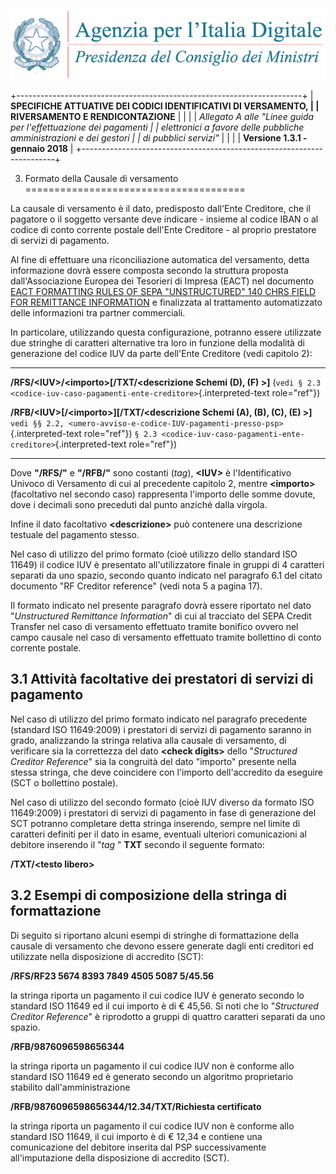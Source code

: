 ![](images/header.png)

+-----------------------------------------------------------------------+
| **SPECIFICHE ATTUATIVE DEI CODICI IDENTIFICATIVI DI VERSAMENTO,       |
| RIVERSAMENTO E RENDICONTAZIONE**                                      |
|                                                                       |
| *Allegato A alle \"Linee guida per l\'effettuazione dei pagamenti     |
| elettronici a favore delle* *pubbliche amministrazioni e dei gestori  |
| di pubblici servizi\"*                                                |
|                                                                       |
| **Versione 1.3.1 - gennaio 2018**                                     |
+-----------------------------------------------------------------------+

3. Formato della Causale di versamento
======================================

La causale di versamento è il dato, predisposto dall'Ente Creditore, che
il pagatore o il soggetto versante deve indicare - insieme al codice
IBAN o al codice di conto corrente postale dell'Ente Creditore - al
proprio prestatore di servizi di pagamento.

Al fine di effettuare una riconciliazione automatica del versamento,
detta informazione dovrà essere composta secondo la struttura proposta
dall'Associazione Europea dei Tesorieri di Impresa (EACT) nel documento
[EACT FORMATTING RULES OF SEPA "UNSTRUCTURED" 140 CHRS FIELD FOR
REMITTANCE
INFORMATION](http://www.europeanpaymentscouncil.eu/content.cfm?page=eact_standard_for_unstructured_remittance_information)
e finalizzata al trattamento automatizzato delle informazioni tra
partner commerciali.

In particolare, utilizzando questa configurazione, potranno essere
utilizzate due stringhe di caratteri alternative tra loro in funzione
della modalità di generazione del codice IUV da parte dell'Ente
Creditore (vedi capitolo 2):

  ---------------------------------------------------- -----------------------------------------------------------------------------------
  **/RFS/\<IUV\>/\<importo\>\[/TXT/\<descrizione       Schemi (D), (F)
  \>\]**                                               (`vedi § 2.3 <codice-iuv-caso-pagamenti-ente-creditore>`{.interpreted-text
                                                       role="ref"})

  **/RFB/\<IUV\>\[/\<importo\>\]\[/TXT/\<descrizione   Schemi (A), (B), (C), (E)
  \>\]**                                               `vedi §§ 2.2, <umero-avviso-e-codice-IUV-pagamenti-presso-psp>`{.interpreted-text
                                                       role="ref"}) `§ 2.3 <codice-iuv-caso-pagamenti-ente-creditore>`{.interpreted-text
                                                       role="ref"})
  ---------------------------------------------------- -----------------------------------------------------------------------------------

Dove **"/RFS/"** e **"/RFB/"** sono costanti (*tag*), **\<IUV\>** è
l'Identificativo Univoco di Versamento di cui al precedente capitolo 2,
mentre **\<importo\>** (facoltativo nel secondo caso) rappresenta
l'importo delle somme dovute, dove i decimali sono preceduti dal punto
anziché dalla virgola.

Infine il dato facoltativo **\<descrizione\>** può contenere una
descrizione testuale del pagamento stesso.

Nel caso di utilizzo del primo formato (cioè utilizzo dello standard ISO
11649) il codice IUV è presentato all'utilizzatore finale in gruppi di 4
caratteri separati da uno spazio, secondo quanto indicato nel paragrafo
6.1 del citato documento "RF Creditor reference" (vedi nota 5 a pagina
17).

Il formato indicato nel presente paragrafo dovrà essere riportato nel
dato "*Unstructured Remittance Information*" di cui al tracciato del
SEPA Credit Transfer nel caso di versamento effettuato tramite bonifico
ovvero nel campo causale nel caso di versamento effettuato tramite
bollettino di conto corrente postale.

3.1 Attività facoltative dei prestatori di servizi di pagamento
---------------------------------------------------------------

Nel caso di utilizzo del primo formato indicato nel paragrafo precedente
(standard ISO 11649:2009) i prestatori di servizi di pagamento saranno
in grado, analizzando la stringa relativa alla causale di versamento, di
verificare sia la correttezza del dato **\<check digits\>** dello
"*Structured Creditor Reference*" sia la congruità del dato "importo"
presente nella stessa stringa, che deve coincidere con l'importo
dell'accredito da eseguire (SCT o bollettino postale).

Nel caso di utilizzo del secondo formato (cioè IUV diverso da formato
ISO 11649:2009) i prestatori di servizi di pagamento in fase di
generazione del SCT potranno completare detta stringa inserendo, sempre
nel limite di caratteri definiti per il dato in esame, eventuali
ulteriori comunicazioni al debitore inserendo il "*tag* " **TXT**
secondo il seguente formato:

**/TXT/\<testo libero\>**

3.2 Esempi di composizione della stringa di formattazione
---------------------------------------------------------

Di seguito si riportano alcuni esempi di stringhe di formattazione della
causale di versamento che devono essere generate dagli enti creditori ed
utilizzate nella disposizione di accredito (SCT):

**/RFS/RF23 5674 8393 7849 4505 5087 5/45.56**

la stringa riporta un pagamento il cui codice IUV è generato secondo lo
standard ISO 11649 ed il cui importo è di € 45,56. Si noti che lo
"*Structured Creditor Reference*" è riprodotto a gruppi di quattro
caratteri separati da uno spazio.

**/RFB/9876096598656344**

la stringa riporta un pagamento il cui codice IUV non è conforme allo
standard ISO 11649 ed è generato secondo un algoritmo proprietario
stabilito dall'amministrazione

**/RFB/9876096598656344/12.34/TXT/Richiesta certificato**

la stringa riporta un pagamento il cui codice IUV non è conforme allo
standard ISO 11649, il cui importo è di € 12,34 e contiene una
comunicazione del debitore inserita dal PSP successivamente
all'imputazione della disposizione di accredito (SCT).
